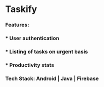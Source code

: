 # Taskify 

### Features:
### * User authentication
### * Listing of tasks on urgent basis
### * Productivity stats
### Tech Stack: Android | Java | Firebase
